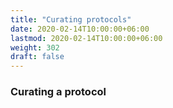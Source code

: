 ```yaml
---
title: "Curating protocols"
date: 2020-02-14T10:00:00+06:00
lastmod: 2020-02-14T10:00:00+06:00
weight: 302
draft: false
---
```


### Curating a protocol

<Explanation here>